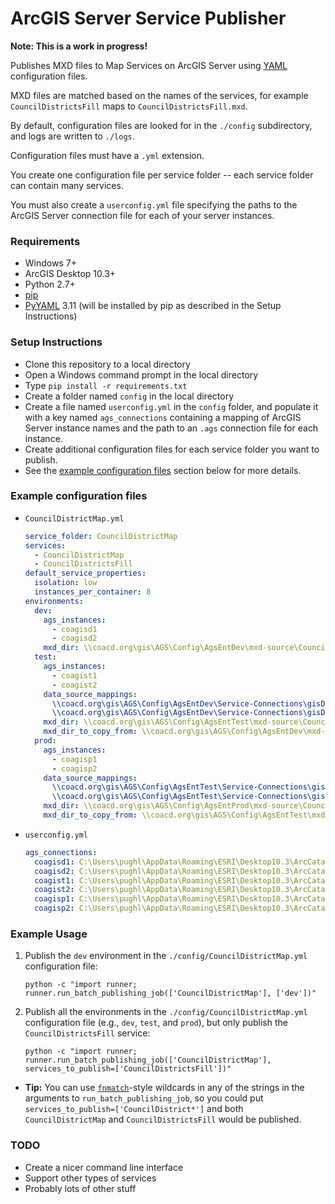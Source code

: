 # ArcGIS Server Service Publisher

**Note: This is a work in progress!**

Publishes MXD files to Map Services on ArcGIS Server using [YAML](https://en.wikipedia.org/wiki/YAML) configuration files.

MXD files are matched based on the names of the services, for example `CouncilDistrictsFill` maps to `CouncilDistrictsFill.mxd`.

By default, configuration files are looked for in the `./config` subdirectory, and logs are written to `./logs`.

Configuration files must have a `.yml` extension.

You create one configuration file per service folder -- each service folder can contain many services.

You must also create a `userconfig.yml` file specifying the paths to the ArcGIS Server connection file for each of your server instances.

### Requirements

  - Windows 7+
  - ArcGIS Desktop 10.3+
  - Python 2.7+
  - [pip](https://pip.pypa.io/en/stable/installing/)
  - [PyYAML](https://pypi.python.org/pypi/PyYAML) 3.11 (will be installed by pip as described in the Setup Instructions)

### Setup Instructions

  - Clone this repository to a local directory
  - Open a Windows command prompt in the local directory
  - Type `pip install -r requirements.txt`
  - Create a folder named `config` in the local directory
  - Create a file named `userconfig.yml` in the `config` folder, and populate it with a key named `ags_connections` containing a mapping of ArcGIS Server instance names and the path to an `.ags` connection file for each instance.
  - Create additional configuration files for each service folder you want to publish.
  - See the [example configuration files](#example-configuration-files) section below for more details.

### Example configuration files

 - `CouncilDistrictMap.yml`

    ``` yml
    service_folder: CouncilDistrictMap
    services:
      - CouncilDistrictMap
      - CouncilDistrictsFill
    default_service_properties:
      isolation: low
      instances_per_container: 8
    environments:
      dev:
        ags_instances:
          - coagisd1
          - coagisd2
        mxd_dir: \\coacd.org\gis\AGS\Config\AgsEntDev\mxd-source\CouncilDistrictMap
      test:
        ags_instances:
          - coagist1
          - coagist2
        data_source_mappings:
          \\coacd.org\gis\AGS\Config\AgsEntDev\Service-Connections\gisDmDev (COUNCILDISTRICTMAP_SERVICE).sde: \\coacd.org\gis\AGS\Config\AgsEntTest\Service-Connections\gisDmTest (COUNCILDISTRICTMAP_SERVICE).sde
          \\coacd.org\gis\AGS\Config\AgsEntDev\Service-Connections\gisDmDev (COUNCILDISTRICTMAP_SERVICE) external.sde: \\coacd.org\gis\AGS\Config\AgsEntTest\Service-Connections\gisDmTest (COUNCILDISTRICTMAP_SERVICE) external.sde
        mxd_dir: \\coacd.org\gis\AGS\Config\AgsEntTest\mxd-source\CouncilDistrictMap
        mxd_dir_to_copy_from: \\coacd.org\gis\AGS\Config\AgsEntDev\mxd-source\CouncilDistrictMap
      prod:
        ags_instances:
          - coagisp1
          - coagisp2
        data_source_mappings:
          \\coacd.org\gis\AGS\Config\AgsEntTest\Service-Connections\gisDmTest (COUNCILDISTRICTMAP_SERVICE).sde: \\coacd.org\gis\AGS\Config\AgsEntProd\Service-Connections\gisDm (COUNCILDISTRICTMAP_SERVICE).sde
          \\coacd.org\gis\AGS\Config\AgsEntTest\Service-Connections\gisDmTest (COUNCILDISTRICTMAP_SERVICE) external.sde: \\coacd.org\gis\AGS\Config\AgsEntProd\Service-Connections\gisDm (COUNCILDISTRICTMAP_SERVICE) external.sde
        mxd_dir: \\coacd.org\gis\AGS\Config\AgsEntProd\mxd-source\CouncilDistrictMap
        mxd_dir_to_copy_from: \\coacd.org\gis\AGS\Config\AgsEntTest\mxd-source\CouncilDistrictMap
    ```

 - `userconfig.yml`

    ``` yml
    ags_connections:
      coagisd1: C:\Users\pughl\AppData\Roaming\ESRI\Desktop10.3\ArcCatalog\coagisd1-pughl (admin).ags
      coagisd2: C:\Users\pughl\AppData\Roaming\ESRI\Desktop10.3\ArcCatalog\coagisd2-pughl (admin).ags
      coagist1: C:\Users\pughl\AppData\Roaming\ESRI\Desktop10.3\ArcCatalog\coagist1-pughl (admin).ags
      coagist2: C:\Users\pughl\AppData\Roaming\ESRI\Desktop10.3\ArcCatalog\coagist2-pughl (admin).ags
      coagisp1: C:\Users\pughl\AppData\Roaming\ESRI\Desktop10.3\ArcCatalog\coagisp1-pughl (admin).ags
      coagisp2: C:\Users\pughl\AppData\Roaming\ESRI\Desktop10.3\ArcCatalog\coagisp2-pughl (admin).ags
    ```

### Example Usage

1. Publish the `dev` environment in the `./config/CouncilDistrictMap.yml` configuration file:

    ```
    python -c "import runner; runner.run_batch_publishing_job(['CouncilDistrictMap'], ['dev'])"
    ```
2. Publish all the environments in the `./config/CouncilDistrictMap.yml` configuration file (e.g., `dev`, `test`, and `prod`), but only publish the `CouncilDistrictsFill` service:

    ```
    python -c "import runner; runner.run_batch_publishing_job(['CouncilDistrictMap'], services_to_publish=['CouncilDistrictsFill'])"
    ```
  - **Tip:** You can use [`fnmatch`](https://docs.python.org/2/library/fnmatch.html)-style wildcards in any of the strings in the arguments to `run_batch_publishing_job`, so you could put `services_to_publish=['CouncilDistrict*']` and both `CouncilDistrictMap` and `CouncilDistrictsFill` would be published.

### TODO

- Create a nicer command line interface
- Support other types of services
- Probably lots of other stuff
